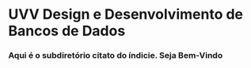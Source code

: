 # UVV Design e Desenvolvimento de Bancos de Dados
### Aqui é o subdiretório citato do índicie. Seja Bem-Vindo